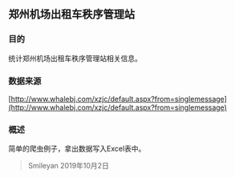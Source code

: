 ## 郑州机场出租车秩序管理站

### 目的

统计郑州机场出租车秩序管理站相关信息。

### 数据来源

[http://www.whalebj.com/xzjc/default.aspx?from=singlemessage](http://www.whalebj.com/xzjc/default.aspx?from=singlemessage)

### 概述

简单的爬虫例子，拿出数据写入Excel表中。



> Smileyan 2019年10月2日

